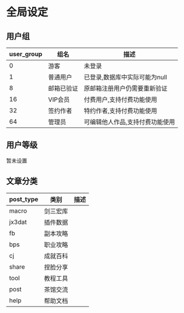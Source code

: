 # 全局设定

## 用户组
user_group|组名|描述 
---|---|---
0 | 游客 | 未登录  
1 | 普通用户 | 已登录,数据库中实际可能为null
8 | 邮箱已验证 | 原邮箱注册用户仍需要重新验证
16 | VIP会员 | 付费用户,支持付费功能使用
32 | 签约作者 | 特约作者,支持付费功能使用
64 | 管理员 | 可编辑他人作品,支持付费功能使用

## 用户等级
暂未设置

## 文章分类
post_type|类别|描述 
---|---|--- 
macro|剑三宏库
jx3dat|插件数据
fb|副本攻略
bps|职业攻略
cj|成就百科
share|捏脸分享
tool|教程工具
post|茶馆交流
help|帮助文档